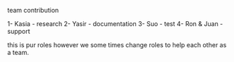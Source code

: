
team contribution

1- Kasia - research
2- Yasir - documentation
3- Suo - test
4- Ron & Juan - support

this is pur roles however we some times change roles to help each other as a team.
